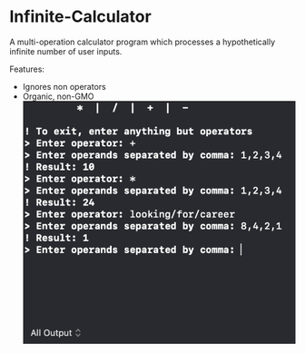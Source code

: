 # Infinite-Calculator
A multi-operation calculator program which processes a hypothetically infinite number of user inputs.

Features:
- Ignores non operators
- Organic, non-GMO
![Screenshot](https://github.com/Apaulture/Infinite-Calculator/blob/master/ss.png)
